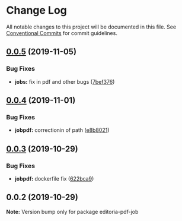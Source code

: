 # Change Log

All notable changes to this project will be documented in this file.
See [Conventional Commits](https://conventionalcommits.org) for commit guidelines.

<a name="0.0.5"></a>
## [0.0.5](https://gitlab.coko.foundation/editoria/editoria/compare/editoria-pdf-job@0.0.4...editoria-pdf-job@0.0.5) (2019-11-05)


### Bug Fixes

* **jobs:** fix in pdf and other bugs ([7bef376](https://gitlab.coko.foundation/editoria/editoria/commit/7bef376))




<a name="0.0.4"></a>
## [0.0.4](https://gitlab.coko.foundation/editoria/editoria/compare/editoria-pdf-job@0.0.3...editoria-pdf-job@0.0.4) (2019-11-01)


### Bug Fixes

* **jobpdf:** correctionin of path ([e8b8021](https://gitlab.coko.foundation/editoria/editoria/commit/e8b8021))




<a name="0.0.3"></a>
## [0.0.3](https://gitlab.coko.foundation/editoria/editoria/compare/editoria-pdf-job@0.0.2...editoria-pdf-job@0.0.3) (2019-10-29)


### Bug Fixes

* **jobpdf:** dockerfile fix ([622bca9](https://gitlab.coko.foundation/editoria/editoria/commit/622bca9))




<a name="0.0.2"></a>
## 0.0.2 (2019-10-29)




**Note:** Version bump only for package editoria-pdf-job

